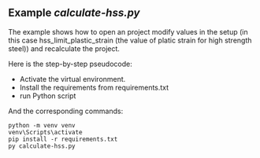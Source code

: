 ## Example _calculate-hss.py_

The example shows how to open an project modify values in the setup (in this case hss_limit_plastic_strain (the value of platic strain for high strength steel)) and recalculate the project.


Here is the step-by-step pseudocode:

* Activate the virtual environment.
* Install the requirements from requirements.txt
* run Python script

And the corresponding commands:

```
python -m venv venv
venv\Scripts\activate
pip install -r requirements.txt
py calculate-hss.py
```
